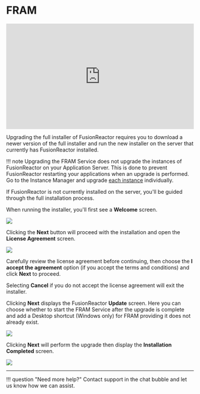 # FRAM



<div style="padding:56.25% 0 0 0;position:relative;"><iframe src="https://player.vimeo.com/video/903320127?badge=0&amp;autopause=0&amp;player_id=0&amp;app_id=58479" frameborder="0" allow="autoplay; fullscreen; picture-in-picture" style="position:absolute;top:0;left:0;width:100%;height:100%;" title="Step-by-step guide to upgrading your FusionReactor agent via FRAM"></iframe></div><script src="https://player.vimeo.com/api/player.js"></script>

Upgrading the full installer of FusionReactor requires you to download a newer version of the full installer and run the new installer on the server that currently has FusionReactor installed.

!!! note
    Upgrading the FRAM Service does not upgrade the instances of FusionReactor on your Application Server. This is done to prevent FusionReactor restarting your applications when an upgrade is performed. Go to the Instance Manager and upgrade [each instance](/frdocs/Monitor-your-data/FR-Agent/Installation/FRAM/) individually.

If FusionReactor is not currently installed on the server, you'll be guided through the full installation process.

When running the installer, you'll first see a **Welcome** screen.

![](/frdocs/Monitor-your-data/FR-Agent/Images/Upgrade-full-installer-welcome.jpg)

Clicking the **Next** button will proceed with the installation and open the **License Agreement** screen.

![](/frdocs/Monitor-your-data/FR-Agent/Images/Upgrade-full-installer-license-agreement.jpg)

Carefully review the license agreement before continuing, then choose the **I accept the agreement** option (if you accept the terms and conditions) and click **Next** to proceed. 

Selecting **Cancel** if you do not accept the license agreement will exit the installer.

Clicking **Next** displays the FusionReactor **Update** screen. Here you can choose whether to start the FRAM Service after the upgrade is complete and add a Desktop shortcut (Windows only) for FRAM providing it does not already exist.

![](/frdocs/Monitor-your-data/FR-Agent/Images/Upgrade-full-installer-confirmation.jpg)

Clicking **Next** will perform the upgrade then display the **Installation Completed** screen.

![](/frdocs/Monitor-your-data/FR-Agent/Images/Upgrade-full-installer-complete.jpg)

___

!!! question "Need more help?"
    Contact support in the chat bubble and let us know how we can assist.


